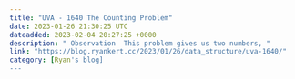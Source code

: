 ```yaml
---
title: "UVA - 1640 The Counting Problem"
date: 2023-01-26 21:30:25 UTC
dateadded: 2023-02-04 20:27:25 +0000
description: " Observation  This problem gives us two numbers, "
link: "https://blog.ryankert.cc/2023/01/26/data_structure/uva-1640/"
category: [Ryan's blog]
---
```

